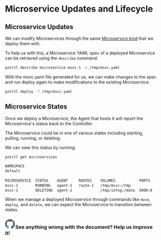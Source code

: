 # Microservice Updates and Lifecycle

## Microservice Updates

We can modify Microservices through the same [Microservice kind](../reference-potctl/reference-application) that we deploy them with.

To help us with this, a Microservice YAML spec of a deployed Microservice can be retrieved using the `describe` command:

```bash
potctl describe microservice msvc-1 -o /tmp/msvc.yaml
```

With the msvc.yaml file generated for us, we can make changes to the spec and run deploy again to make modifications to the existing Microservice.

```bash
potctl deploy -f /tmp/msvc.yaml
```

## Microservice States

Once we deploy a Microservice, the Agent that hosts it will report the Microservice's status back to the Controller.

The Microservice could be in one of various states including starting, pulling, running, or deleting.

We can view this status by running:

```bash
potctl get microservices
```

```plain
NAMESPACE
default

MICROSERVICE  STATUS    AGENT     ROUTES    VOLUMES           PORTS
msvc-1        RUNNING   agent-1   route-1   /tmp/msvc:/tmp
msvc-2        DELETING  agent-2             /tmp/iofog:/data  5000:8
```

When we manage a deployed Microservice through commands like `move`, `deploy`, and `delete`, we can expect the Microservice to transition between states.

<aside class="notifications contribute">
  <h3><img src="/static/images/icos/ico-github.svg" alt=""/>See anything wrong with the document? Help us improve it!</h3>
  <a href="https://github.com/eclipse-iofog/iofog.org/edit/develop/content/docs/3.0/applications/microservice-lifecycle-management.md"
    target="_blank">
    
  </a>
</aside>
